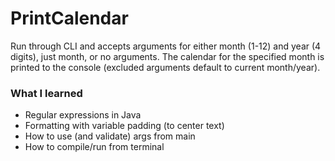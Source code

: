 # PrintCalendar
Run through CLI and accepts arguments for either month (1-12) and year (4 digits), just month, or no arguments. The calendar for the specified month is printed to the console (excluded arguments default to current month/year).
### What I learned
- Regular expressions in Java
- Formatting with variable padding (to center text)
- How to use (and validate) args from main
- How to compile/run from terminal

